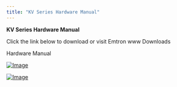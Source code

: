 ```yaml
---
title: "KV Series Hardware Manual"
---
```


**KV Series Hardware Manual**


Click the link below to download or visit Emtron www Downloads


Hardware Manual

[![Image](</lib/NewItem570.png>)](<https://emtron.world/download/2538/> "target=\"\_blank\"")


[![Image](</lib/NewItem569.png>)](<https://emtron.world/download/2538/> "target=\"\_blank\"")
